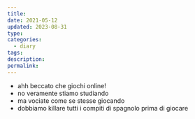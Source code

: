 ```yaml
---
title: 
date: 2021-05-12
updated: 2023-08-31
type: 
categories:
  - diary
tags: 
description: 
permalink: 
---
```

- ahh beccato che giochi online!
- no veramente stiamo studiando
- ma vociate come se stesse giocando
- dobbiamo killare tutti i compiti di spagnolo prima di giocare
